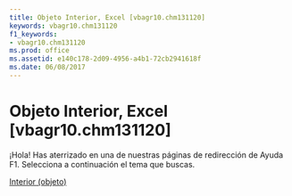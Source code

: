 ```yaml
---
title: Objeto Interior, Excel [vbagr10.chm131120]
keywords: vbagr10.chm131120
f1_keywords:
- vbagr10.chm131120
ms.prod: office
ms.assetid: e140c178-2d09-4956-a4b1-72cb2941618f
ms.date: 06/08/2017
---
```





# Objeto Interior, Excel [vbagr10.chm131120]

¡Hola! Has aterrizado en una de nuestras páginas de redirección de Ayuda F1. Selecciona a continuación el tema que buscas.


 [Interior (objeto)](http://msdn.microsoft.com/library/interior-object%28Office.15%29.aspx)


